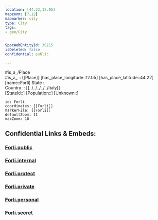 ```yaml
---
location: [44.22,12.05] 
mapzoom: [7,12] 
mapmarker: city 
type: City
tags:
- geo/City


SpocWebEntityId: 30215
isDeleted: false
confidential: public

---
```

#is_a_/Place  
#is_a_ :: [[Place]] 
[has_place_longitude::12.05] 
[has_place_latitude::44.22] 
[name::Forli] 
State ::  
Country :: [[../../../../../Italy]]  
[StateId::] 
[Population::] 
[Unknown::] 


```leaflet
id: Forli
coordinates: [[Forli]] 
markerFile: [[Forli]] 
defaultZoom: 11 
maxZoom: 18
```


## Confidential Links & Embeds: 

### [Forli.public](/_public/\Earth\Continent\Europe\Europe~South\Italy\regions~Italy\Emilia-Romagna\Forlì-Cesena\CityForli.public.md) 

### [Forli.internal](/_internal/\Earth\Continent\Europe\Europe~South\Italy\regions~Italy\Emilia-Romagna\Forlì-Cesena\CityForli.internal.md) 

### [Forli.protect](/_protect/\Earth\Continent\Europe\Europe~South\Italy\regions~Italy\Emilia-Romagna\Forlì-Cesena\CityForli.protect.md) 

### [Forli.private](/_private/\Earth\Continent\Europe\Europe~South\Italy\regions~Italy\Emilia-Romagna\Forlì-Cesena\CityForli.private.md) 

### [Forli.personal](/_personal/\Earth\Continent\Europe\Europe~South\Italy\regions~Italy\Emilia-Romagna\Forlì-Cesena\CityForli.personal.md) 

### [Forli.secret](/_secret/\Earth\Continent\Europe\Europe~South\Italy\regions~Italy\Emilia-Romagna\Forlì-Cesena\CityForli.secret.md)


